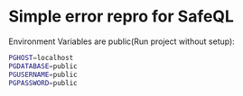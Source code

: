 # Simple error repro for SafeQL

Environment Variables are public(Run project without setup):

```bash
PGHOST=localhost
PGDATABASE=public
PGUSERNAME=public
PGPASSWORD=public
```
